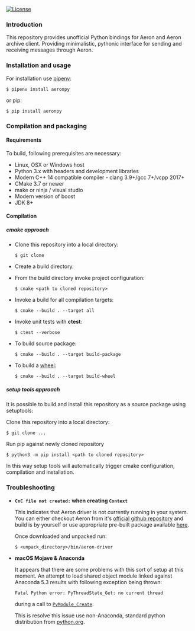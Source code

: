 [![License](https://img.shields.io/badge/License-Apache%202.0-blue.svg)](https://opensource.org/licenses/Apache-2.0)

### Introduction

This repository provides unofficial Python bindings for Aeron and Aeron archive client. Providing minimalistic, pythonic interface 
for sending and receiving messages through Aeron. 

### Installation and usage

For installation use [pipenv](https://docs.pipenv.org):
```
$ pipenv install aeronpy
```

or pip:
```
$ pip install aeronpy
```

### Compilation and packaging

#### Requirements

To build, following prerequisites are necessary:
* Linux, OSX or Windows host
* Python 3.x with headers and development libraries
* Modern C++ 14 compatible compiler - clang 3.9+/gcc 7+/vcpp 2017+
* CMake 3.7 or newer
* make or ninja / visual studio
* Modern version of boost
* JDK 8+

#### Compilation 

##### cmake approach

* Clone this repository into a local directory:
    ```
    $ git clone 
    ```

* Create a build directory.
* From the build directory invoke project configuration:
    ```
    $ cmake <path to cloned repository>
    ```
* Invoke a build for all compilation targets:
    ```
    $ cmake --build . --target all
    ``` 
* Invoke unit tests with **ctest**:
    ```
    $ ctest --verbose
    ```
    
* To build source package:
    ```
    $ cmake --build . --target build-package
    ```    
    
* To build a [wheel](https://www.python.org/dev/peps/pep-0427/):
    ```
    $ cmake --build . --target build-wheel
    ```

##### setup tools approach

It is possible to build and install this repository as a source package using setuptools:

Clone this repository into a local directory:
```
$ git clone ...
```

Run pip against newly cloned repository
```
$ python3 -m pip install <path to cloned repository>
```

In this way setup tools will automatically trigger cmake configuration, compilation and installation.

### Troubleshooting   

* **`CnC file not created:` when creating `Context`**

    This indicates that Aeron driver is not currently running in your system. You can either checkout Aeron from it's [official github repository](https://github.com/real-logic/aeron) and build is by yourself or use appropriate pre-built package available [here](https://bintray.com/lukaszlaszko/aeron/aeron-driver#files).
    
    Once downloaded and unpacked run:
    ```
    $ <unpack_directory>/bin/aeron-driver
    ```        

* **macOS Mojave & Anaconda**

    It appears that there are some problems with this sort of setup at this moment. An attempt to load shared object module linked against Anaconda 5.3 results with following exception being thrown:
    ```
    Fatal Python error: PyThreadState_Get: no current thread
    ```
    during a call to [`PyModule_Create`](https://docs.python.org/3.6/c-api/module.html#c.PyModule_Create). 

    This is resolve this issue use non-Anaconda, standard python distribution from [python.org](https://www.python.org/downloads/release/python-367/).
      